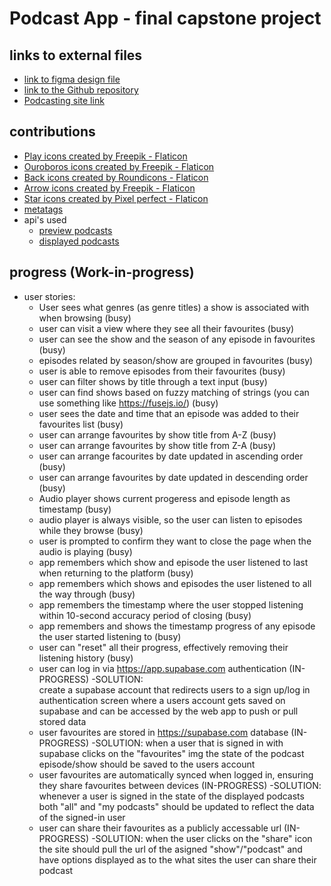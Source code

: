 # Podcast App - final capstone project

## links to external files
*  [link to figma design file](https://www.figma.com/file/qXAKOu4WI3kwYHpUdqbzWq/BRABRU026_DWA-Capstone?type=design&node-id=0%3A1&mode=design&t=Se90uc1R02dmGmEo-1)
* [link to the Github repository](https://github.com/Bruyns/BRABRU026_FTC2301_GroupNaeemC_BrandonBruyns_DWACaptoneProject.git)
* [Podcasting site link](https://podcasting-couch.netlify.app/)


## contributions
* <a href="https://www.flaticon.com/free-icons/play" title="play icons">Play icons created by Freepik - Flaticon</a>
* <a href="https://www.flaticon.com/free-icons/ouroboros" title="ouroboros icons">Ouroboros icons created by Freepik - Flaticon</a>
* <a href="https://www.flaticon.com/free-icons/back" title="back icons">Back icons created by Roundicons - Flaticon</a>
* <a href="https://www.flaticon.com/free-icons/arrow" title="arrow icons">Arrow icons created by Freepik - Flaticon</a>
* <a href="https://www.flaticon.com/free-icons/star" title="star icons">Star icons created by Pixel perfect - Flaticon</a>
* [metatags](https://metatags.io/)
* api's used
    - [preview podcasts](https://podcast-api.netlify.app/shows)
    - [displayed podcasts](https://podcast-api.netlify.app/id/<ID>)

## progress (Work-in-progress)
* user stories:
  - User sees what genres (as genre titles) a show is associated with when browsing (busy)
  - user can visit a view where they see all their favourites (busy)
  - user can see the show and the season of any episode in favourites (busy)
  - episodes related by season/show are grouped in favourites (busy)
  - user is able to remove episodes from their favourites (busy)
  - user can filter shows by title through a text input (busy)
  - user can find shows based on fuzzy matching of strings (you can use something like https://fusejs.io/) (busy)
  - user sees the date and time that an episode was added to their favourites list (busy)
  - user can arrange favourites by show title from A-Z (busy)
  - user can arrange favourites by show title from Z-A (busy)
  - user can arrange facourites by date updated in ascending order (busy)
  - user can arrange favourites by date updated in descending order (busy)
  - Audio player shows current progeress and episode length as timestamp (busy)
  - audio player is always visible, so the user can listen to episodes while they browse (busy)
  - user is prompted to confirm they want to close the page when the audio is playing (busy)
  - app remembers which show and episode the user listened to last when returning to the platform (busy)
  - app remembers which shows and episodes the user listened to all the way through (busy)
  - app remembers the timestamp where the user stopped listening within 10-second accuracy period of closing (busy)
  - app remembers and shows the timestamp progress of any episode the user started listening to (busy)
  - user can "reset" all their progress, effectively removing their listening history (busy)
  - user can log in via https://app.supabase.com authentication (IN-PROGRESS)
    -SOLUTION:  
      create a supabase account that redirects users to a sign up/log in authentication screen where a users       account gets saved on supabase and can be accessed by the web app to push or pull stored data
  - user favourites are stored in https://supabase.com database (IN-PROGRESS)
    -SOLUTION:
      when a user that is signed in with supabase clicks on the "favourites" img the state of the podcast episode/show should be saved to the users account
  - user favourites are automatically synced when logged in, ensuring they share favourites between devices (IN-PROGRESS)
    -SOLUTION:
      whenever a user is signed in the state of the displayed podcasts both "all" and "my podcasts" should be updated to reflect the data of the signed-in user
  - user can share their favourites as a publicly accessable url (IN-PROGRESS)
    -SOLUTION:
      when the user clicks on the "share" icon the site should pull the url of the asigned "show"/"podcast" and have options displayed as to the what sites the user can share their podcast
